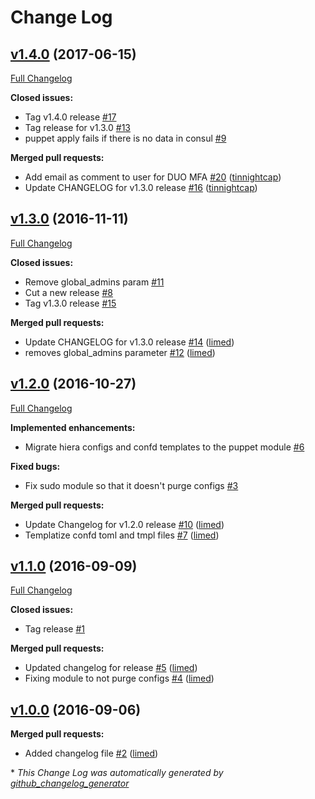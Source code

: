 # Change Log

## [v1.4.0](https://github.com/nubisproject/nubis-puppet-nubis_users/tree/v1.4.0) (2017-06-15)
[Full Changelog](https://github.com/nubisproject/nubis-puppet-nubis_users/compare/v1.3.0...v1.4.0)

**Closed issues:**

- Tag v1.4.0 release [\#17](https://github.com/nubisproject/nubis-puppet-nubis_users/issues/17)
- Tag release for v1.3.0 [\#13](https://github.com/nubisproject/nubis-puppet-nubis_users/issues/13)
- puppet apply fails if there is no data in consul [\#9](https://github.com/nubisproject/nubis-puppet-nubis_users/issues/9)

**Merged pull requests:**

- Add email as comment to user for DUO MFA [\#20](https://github.com/nubisproject/nubis-puppet-nubis_users/pull/20) ([tinnightcap](https://github.com/tinnightcap))
- Update CHANGELOG for v1.3.0 release [\#16](https://github.com/nubisproject/nubis-puppet-nubis_users/pull/16) ([tinnightcap](https://github.com/tinnightcap))

## [v1.3.0](https://github.com/nubisproject/nubis-puppet-nubis_users/tree/v1.3.0) (2016-11-11)
[Full Changelog](https://github.com/nubisproject/nubis-puppet-nubis_users/compare/v1.2.0...v1.3.0)

**Closed issues:**

- Remove global\_admins param [\#11](https://github.com/nubisproject/nubis-puppet-nubis_users/issues/11)
- Cut a new release [\#8](https://github.com/nubisproject/nubis-puppet-nubis_users/issues/8)
- Tag v1.3.0 release [\#15](https://github.com/nubisproject/nubis-puppet-nubis_users/issues/15)

**Merged pull requests:**

- Update CHANGELOG for v1.3.0 release [\#14](https://github.com/nubisproject/nubis-puppet-nubis_users/pull/14) ([limed](https://github.com/limed))
- removes global\_admins parameter [\#12](https://github.com/nubisproject/nubis-puppet-nubis_users/pull/12) ([limed](https://github.com/limed))

## [v1.2.0](https://github.com/nubisproject/nubis-puppet-nubis_users/tree/v1.2.0) (2016-10-27)
[Full Changelog](https://github.com/nubisproject/nubis-puppet-nubis_users/compare/v1.1.0...v1.2.0)

**Implemented enhancements:**

- Migrate hiera configs and confd templates to the puppet module [\#6](https://github.com/nubisproject/nubis-puppet-nubis_users/issues/6)

**Fixed bugs:**

- Fix sudo module so that it doesn't purge configs [\#3](https://github.com/nubisproject/nubis-puppet-nubis_users/issues/3)

**Merged pull requests:**

- Update Changelog for v1.2.0 release [\#10](https://github.com/nubisproject/nubis-puppet-nubis_users/pull/10) ([limed](https://github.com/limed))
- Templatize confd toml and tmpl files [\#7](https://github.com/nubisproject/nubis-puppet-nubis_users/pull/7) ([limed](https://github.com/limed))

## [v1.1.0](https://github.com/nubisproject/nubis-puppet-nubis_users/tree/v1.1.0) (2016-09-09)
[Full Changelog](https://github.com/nubisproject/nubis-puppet-nubis_users/compare/v1.0.0...v1.1.0)

**Closed issues:**

- Tag release [\#1](https://github.com/nubisproject/nubis-puppet-nubis_users/issues/1)

**Merged pull requests:**

- Updated changelog for release [\#5](https://github.com/nubisproject/nubis-puppet-nubis_users/pull/5) ([limed](https://github.com/limed))
- Fixing module to not purge configs [\#4](https://github.com/nubisproject/nubis-puppet-nubis_users/pull/4) ([limed](https://github.com/limed))

## [v1.0.0](https://github.com/nubisproject/nubis-puppet-nubis_users/tree/v1.0.0) (2016-09-06)
**Merged pull requests:**

- Added changelog file [\#2](https://github.com/nubisproject/nubis-puppet-nubis_users/pull/2) ([limed](https://github.com/limed))



\* *This Change Log was automatically generated by [github_changelog_generator](https://github.com/skywinder/Github-Changelog-Generator)*